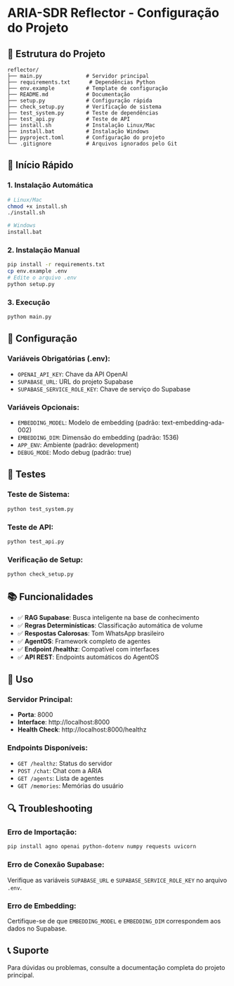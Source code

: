 # ARIA-SDR Reflector - Configuração do Projeto

## 📁 Estrutura do Projeto

```
reflector/
├── main.py              # Servidor principal
├── requirements.txt      # Dependências Python
├── env.example          # Template de configuração
├── README.md            # Documentação
├── setup.py             # Configuração rápida
├── check_setup.py       # Verificação de sistema
├── test_system.py       # Teste de dependências
├── test_api.py          # Teste de API
├── install.sh           # Instalação Linux/Mac
├── install.bat          # Instalação Windows
├── pyproject.toml       # Configuração do projeto
└── .gitignore           # Arquivos ignorados pelo Git
```

## 🚀 Início Rápido

### 1. Instalação Automática
```bash
# Linux/Mac
chmod +x install.sh
./install.sh

# Windows
install.bat
```

### 2. Instalação Manual
```bash
pip install -r requirements.txt
cp env.example .env
# Edite o arquivo .env
python setup.py
```

### 3. Execução
```bash
python main.py
```

## 🔧 Configuração

### Variáveis Obrigatórias (.env):
- `OPENAI_API_KEY`: Chave da API OpenAI
- `SUPABASE_URL`: URL do projeto Supabase
- `SUPABASE_SERVICE_ROLE_KEY`: Chave de serviço do Supabase

### Variáveis Opcionais:
- `EMBEDDING_MODEL`: Modelo de embedding (padrão: text-embedding-ada-002)
- `EMBEDDING_DIM`: Dimensão do embedding (padrão: 1536)
- `APP_ENV`: Ambiente (padrão: development)
- `DEBUG_MODE`: Modo debug (padrão: true)

## 🧪 Testes

### Teste de Sistema:
```bash
python test_system.py
```

### Teste de API:
```bash
python test_api.py
```

### Verificação de Setup:
```bash
python check_setup.py
```

## 📚 Funcionalidades

- ✅ **RAG Supabase**: Busca inteligente na base de conhecimento
- ✅ **Regras Determinísticas**: Classificação automática de volume
- ✅ **Respostas Calorosas**: Tom WhatsApp brasileiro
- ✅ **AgentOS**: Framework completo de agentes
- ✅ **Endpoint /healthz**: Compatível com interfaces
- ✅ **API REST**: Endpoints automáticos do AgentOS

## 🎯 Uso

### Servidor Principal:
- **Porta**: 8000
- **Interface**: http://localhost:8000
- **Health Check**: http://localhost:8000/healthz

### Endpoints Disponíveis:
- `GET /healthz`: Status do servidor
- `POST /chat`: Chat com a ARIA
- `GET /agents`: Lista de agentes
- `GET /memories`: Memórias do usuário

## 🔍 Troubleshooting

### Erro de Importação:
```bash
pip install agno openai python-dotenv numpy requests uvicorn
```

### Erro de Conexão Supabase:
Verifique as variáveis `SUPABASE_URL` e `SUPABASE_SERVICE_ROLE_KEY` no arquivo `.env`.

### Erro de Embedding:
Certifique-se de que `EMBEDDING_MODEL` e `EMBEDDING_DIM` correspondem aos dados no Supabase.

## 📞 Suporte

Para dúvidas ou problemas, consulte a documentação completa do projeto principal.
